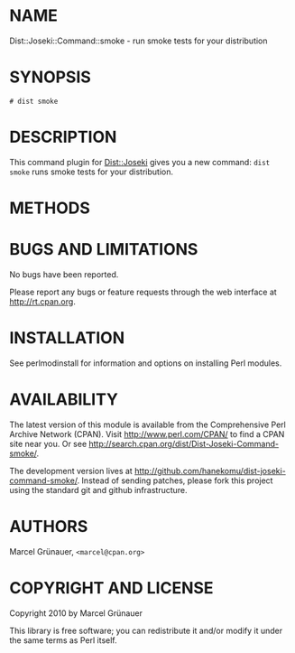 # NAME

Dist::Joseki::Command::smoke - run smoke tests for your distribution

# SYNOPSIS

    # dist smoke

# DESCRIPTION

This command plugin for [Dist::Joseki](http://search.cpan.org/perldoc?Dist::Joseki) gives you a new command: `dist
smoke` runs smoke tests for your distribution.

# METHODS

# BUGS AND LIMITATIONS

No bugs have been reported.

Please report any bugs or feature requests through the web interface at
<http://rt.cpan.org>.

# INSTALLATION

See perlmodinstall for information and options on installing Perl modules.

# AVAILABILITY

The latest version of this module is available from the Comprehensive Perl
Archive Network (CPAN). Visit <http://www.perl.com/CPAN/> to find a CPAN site
near you. Or see <http://search.cpan.org/dist/Dist-Joseki-Command-smoke/>.

The development version lives at
<http://github.com/hanekomu/dist-joseki-command-smoke/>.  Instead of sending
patches, please fork this project using the standard git and github
infrastructure.

# AUTHORS

Marcel Gr&uuml;nauer, `<marcel@cpan.org>`

# COPYRIGHT AND LICENSE

Copyright 2010 by Marcel Gr&uuml;nauer

This library is free software; you can redistribute it and/or modify
it under the same terms as Perl itself.